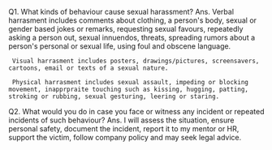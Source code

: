 Q1.  What kinds of behaviour cause sexual harassment?
Ans. Verbal harrasment includes comments about clothing, a person's body, sexual or gender based jokes or remarks, requesting sexual favours, repeatedly asking a person out, sexual innuendos, threats,
     spreading rumors about a person's personal or sexual life, using foul and obscene language. 
     
     Visual harrasment includes posters, drawings/pictures, screensavers, cartoons, email or texts of a sexual nature.

     Physical harrasment includes sexual assault, impeding or blocking movement, inapprpraite touching such as kissing, hugging, patting, stroking or rubbing, sexual gesturing, leering or staring.

Q2.  What would you do in case you face or witness any incident or repeated incidents of such behaviour?
Ans. I will assess the situation, ensure personal safety, document the incident, report it to my mentor or HR, support the victim, follow company policy and may seek legal advice. 
